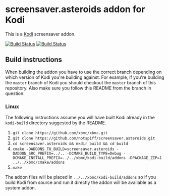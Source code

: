 # screensaver.asteroids addon for Kodi

This is a [Kodi](http://kodi.tv) screensaver addon.

[![Build Status](https://travis-ci.org/notspiff/screensaver.asteroids.svg?branch=master)](https://travis-ci.org/notspiff/screensaver.asteroids)
[![Build Status](https://ci.appveyor.com/api/projects/status/github/notspiff/screensaver.asteroids?svg=true)](https://ci.appveyor.com/project/notspiff/screensaver-asteroids)

## Build instructions

When building the addon you have to use the correct branch depending on which version of Kodi you're building against. 
For example, if you're building the `master` branch of Kodi you should checkout the `master` branch of this repository. 
Also make sure you follow this README from the branch in question.

### Linux

The following instructions assume you will have built Kodi already in the `kodi-build` directory 
suggested by the README.

1. `git clone https://github.com/xbmc/xbmc.git`
2. `git clone https://github.com/notspiff/screensaver.asteroids.git`
3. `cd screensaver.asteroids && mkdir build && cd build`
4. `cmake -DADDONS_TO_BUILD=screensaver.asteroids -DADDON_SRC_PREFIX=../.. -DCMAKE_BUILD_TYPE=Debug -DCMAKE_INSTALL_PREFIX=../../xbmc/kodi-build/addons -DPACKAGE_ZIP=1 ../../xbmc/cmake/addons`
5. `make`

The addon files will be placed in `../../xbmc/kodi-build/addons` so if you build Kodi from source and run it directly 
the addon will be available as a system addon.
